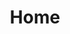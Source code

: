 ---
home: true
title: Home
heroText: Enorith
tagline: A golang framework for web artisan
actions:
  - text: 快速开始
    link: /guide/getting-started.html
    type: primary
  - text: 简介
    link: /introduction/about.html
    type: secondary
features:
  - title: 简要原则
    details: 只需要简单的编码就能完成强大的功能
  - title: 组件化
    details: 将各个模块拆分为组件，可拔插的注册进应用程序
  - title: 服务容器
    details: 自动依赖注入
  - title: 不只是为了web开发
    details: 应用服务设计可以运行任意守护进程
  - title: 更多内容...
    details: 等待你的发掘 

footer: MIT Licensed | Copyright © 2021-present Cao Jiayuan
---